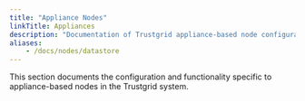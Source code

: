 ```yaml
---
title: "Appliance Nodes"
linkTitle: Appliances
description: "Documentation of Trustgrid appliance-based node configuration and functionality"
aliases: 
    - /docs/nodes/datastore
---
```

 
 This section documents the configuration and functionality specific to appliance-based nodes in the Trustgrid system.